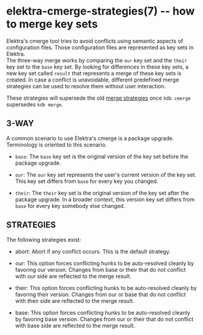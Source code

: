 # elektra-cmerge-strategies(7) -- how to merge key sets

Elektra's cmerge tool tries to avoid conflicts using semantic aspects of configuration files. Those configuration files are represented as key sets in Elektra.  
The three-way merge works by comparing the `our` key set and the `their` key set to the `base` key set. By looking for differences in these key sets, a new key set called `result` that represents a merge of these key sets is created.
In case a conflict is unavoidable, different predefined merge strategies can be used to resolve them without user interaction. </br>

These strategies will supersede the old [merge strategies](elektra-merge-strategies.md) once `kdb cmerge` supersedes `kdb merge`.

## 3-WAY
A common scenario to use Elektra's cmerge is a package upgrade. Terminology is oriented to this scenario.

- `base`:
  The `base` key set is the original version of the key set before the package upgrade.

- `our`:
  The `our` key set represents the user's current version of the key set.
  This key set differs from `base` for every key you changed.

- `their`:
  The `their` key set is the original version of the key set after the package upgrade. In a broader context, this version key set differs from `base` for every key somebody else changed.

## STRATEGIES

The following strategies exist:

- abort:
  Abort if any conflict occurs. This is the default strategy.

- our:
  This option forces conflicting hunks to be auto-resolved cleanly by favoring our version. Changes from base or their that do not conflict with our side are reflected to the merge result.

- their:
  This option forces conflicting hunks to be auto-resolved cleanly by favoring their version. Changes from our or base that do not conflict with their side are reflected to the merge result.

- base:
  This option forces conflicting hunks to be auto-resolved cleanly by favoring base version. Changes from our or their that do not conflict with base side are reflected to the merge result.
